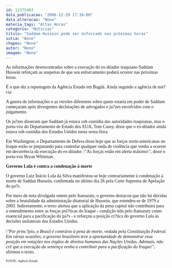```yaml
---
id: 12375403
data_publicacao: "2006-12-29 17:16:00"
data_alteracao: "None"
materia_tags: "Altas Horas"
categoria: "Notícias"
titulo: "Saddam Hussein pode ser enforcado nas próximas horas"
sutia: "None"
chapeu: "None"
autor: "None"
imagem: "None"
---
```

<p><P><FONT face=Verdana>As informações desencontradas sobre a execução do ex-ditador iraquiano Saddam Hussein reforçam as suspeitas de que seu enforcamento poderá ocorrer nas próximas horas. </FONT></P></p>
<p><P><FONT face=Verdana>É o que diz a reportagem da Agência Estado em Bagdá. Ainda segundo a agência de not?cia:</FONT></P></p>
<p><P><FONT face=Verdana>A guerra de informações e as versões diferentes sobre quem estaria em poder de Saddam começaram após divergentes declarações de advogados e ju?zes envolvidos com o julgamento.</FONT></P></p>
<p><P><FONT face=Verdana>Os ju?zes disseram que Saddam já estava sob custódia das autoridades iraquianas, mas o porta-voz do Departamento de Estado dos EUA, Tom Casey, disse que o ex-ditador ainda estava sob custódia dos Estados Unidos nesta sexta-feira.</FONT></P></p>
<p><P><FONT face=Verdana>Em Washington, o Departamento de Defesa disse hoje que as forças norte-americanas no Iraque estão se preparando para controlar qualquer onda de violência que venha a ocorrer em decorrência da execução do ex-ditador. \"As forças estão em alerta máximo\", disse o porta-voz Bryan Whitman.</FONT></P></p>
<p><P><FONT face=Verdana><STRONG>Governo Lula é contra a condenação à morte</STRONG></FONT></P></p>
<p><P><FONT face=Verdana>O governo Luiz Inácio Lula da Silva manifestou-se hoje contrariamente à condenação à morte&nbsp;de Saddan Hussein, confirmada no último dia 26 pela Corte Suprema de Apelação do pa?s. </FONT></P></p>
<p><P><FONT face=Verdana>Por meio de nota divulgada ontem pelo Itamaraty, o governo destacou que não há dúvidas sobre a brutalidade da administração ditatorial de Hussein, que estendeu-se de 1979 a 2003. Indiretamente, o texto alertou que a aplicação da pena capital não contribuirá para o entendimento entre as forças pol?ticas do Iraque - condição tida pelo Itamaraty como essencial para a pacificação do pa?s - e reforçou a posição cr?tica do governo Lula às decisões unilaterais dos Estados Unidos.<BR><BR><EM>\"Por princ?pio, o Brasil é contrário à pena de morte, vedada pela Constituição Federal. Em várias ocasiões, o governo brasileiro teve a oportunidade de demonstrar essa posição em votações nos órgãos de direitos humanos das Nações Unidas. Ademais, não crê que a execução da sentença venha a contribuir para a pacificação do Iraque\",</EM> afirmou o texto.</FONT></P></p>
<p><P><FONT face=Verdana size=1>FONTE: Agência Estado</FONT></P> </p>
